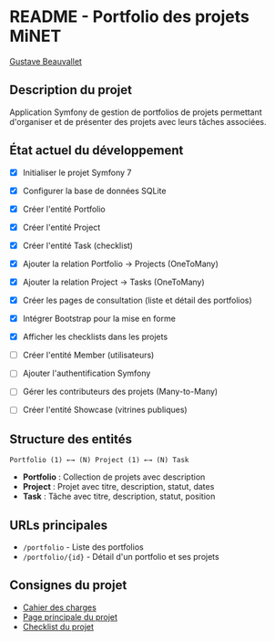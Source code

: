 # README - Portfolio des projets MiNET
[Gustave Beauvallet](https://github.com/getorochied/ProjectReadme)

## Description du projet
Application Symfony de gestion de portfolios de projets permettant d'organiser et de présenter des projets avec leurs tâches associées.

## État actuel du développement

  - [x] Initialiser le projet Symfony 7
  - [x] Configurer la base de données SQLite
  - [x] Créer l'entité Portfolio
  - [x] Créer l'entité Project
  - [x] Créer l'entité Task (checklist)
  - [x] Ajouter la relation Portfolio → Projects (OneToMany)
  - [x] Ajouter la relation Project → Tasks (OneToMany)
  - [x] Créer les pages de consultation (liste et détail des portfolios)
  - [x] Intégrer Bootstrap pour la mise en forme
  - [x] Afficher les checklists dans les projets
  - [ ] Créer l'entité Member (utilisateurs)
  - [ ] Ajouter l'authentification Symfony
  - [ ] Gérer les contributeurs des projets (Many-to-Many)
  - [ ] Créer l'entité Showcase (vitrines publiques)


## Structure des entités
```
Portfolio (1) ←→ (N) Project (1) ←→ (N) Task
```

- **Portfolio** : Collection de projets avec description
- **Project** : Projet avec titre, description, statut, dates
- **Task** : Tâche avec titre, description, statut, position

## URLs principales
- `/portfolio` - Liste des portfolios
- `/portfolio/{id}` - Détail d'un portfolio et ses projets


## Consignes du projet
- [Cahier des charges](https://www-inf.telecom-sudparis.eu/COURS/CSC4101/projet/cahier-charges-projet.html)
- [Page principale du projet](https://www-inf.telecom-sudparis.eu/COURS/CSC4101/projet/)
- [Checklist du projet](https://www-inf.telecom-sudparis.eu/COURS/CSC4101/projet/checklist-projet.html)
